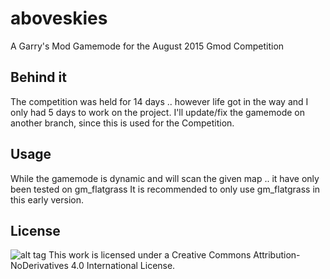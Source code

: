 # aboveskies
A Garry's Mod Gamemode for the August 2015 Gmod Competition

## Behind it
The competition was held for 14 days .. however life got in the way and I only had 5 days to work on the project.
I'll update/fix the gamemode on another branch, since this is used for the Competition.

## Usage
While the gamemode is dynamic and will scan the given map .. it have only been tested on gm_flatgrass
It is recommended to only use gm_flatgrass in this early version.

## License
![alt tag](https://i.creativecommons.org/l/by-nd/4.0/88x31.png)
This work is licensed under a Creative Commons Attribution-NoDerivatives 4.0 International License.
